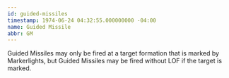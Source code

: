 ```yaml
---
id: guided-missiles
timestamp: 1974-06-24 04:32:55.000000000 -04:00
name: Guided Missile
abbr: GM
---
```

<p>Guided Missiles may only be fired at a target formation that is marked by Markerlights, but Guided Missiles may be fired without LOF if the target is marked.</p>